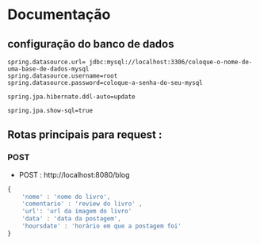 #  Documentação 

## configuração do banco de dados

```
spring.datasource.url= jdbc:mysql://localhost:3306/coloque-o-nome-de-uma-base-de-dados-mysql
spring.datasource.username=root
spring.datasource.password=coloque-a-senha-do-seu-mysql

spring.jpa.hibernate.ddl-auto=update

spring.jpa.show-sql=true
```

## Rotas principais para request :

### POST

* POST : http://localhost:8080/blog

```javascript
{
    'nome' : 'nome do livro',
    'comentario' : 'review do livro' ,
    'url': 'url da imagem do livro' 
    'data' : 'data da postagem',
    'hoursdate' : 'horário em que a postagem foi'
}
```

